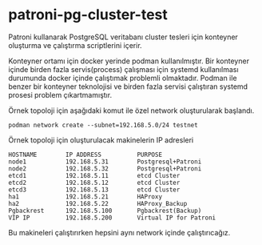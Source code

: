 # patroni-pg-cluster-test

Patroni kullanarak PostgreSQL veritabanı cluster tesleri için konteyner oluşturma ve çalıştırma scriptlerini içerir.

Konteyner ortamı için docker yerinde podman kullanılmıştır. Bir konteyner içinde birden fazla servis(process) çalışması için systemd kullanılması durumunda docker içinde çalıştımak problemli olmaktadır. Podman ile benzer bir konteyner teknolojisi ve birden fazla servisi çalıştıran systemd prosesi problem çıkartmamıştır.


Örnek topoloji için aşağıdaki komut ile özel network oluşturularak başlandı.

```
podman network create --subnet=192.168.5.0/24 testnet
```

Örnek topoloji için oluşturulacak makinelerin IP adresleri
```
HOSTNAME 		IP ADDRESS 			PURPOSE
node1 			192.168.5.31  		Postgresql+Patroni
node2 			192.168.5.32  		Postgresql+Patroni
etcd1 			192.168.5.11  		etcd Cluster
etcd2 			192.168.5.12  		etcd Cluster
etcd3 			192.168.5.13  		etcd Cluster
ha1 			192.168.5.21  		HAProxy
ha2 			192.168.5.22  		HAProxy_Backup
Pgbackrest 		192.168.5.100 		Pgbackrest(Backup)
VIP IP 			192.168.5.200 		Virtual IP for Patroni

```

Bu makineleri çalıştırırken hepsini aynı network içinde çalıştırıcağız.